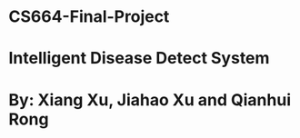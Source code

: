 # CS664-Final-Project
# Intelligent Disease Detect System
# By: Xiang Xu, Jiahao Xu and Qianhui Rong
